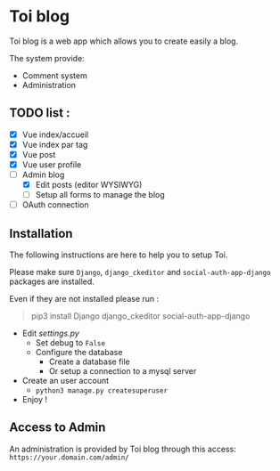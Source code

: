 # Toi blog

Toi blog is a web app which allows you to create easily a blog.

The system provide:

* Comment system
* Administration

## TODO list :

* [x] Vue index/accueil
* [x] Vue index par tag
* [x] Vue post
* [x] Vue user profile
* [ ] Admin blog
  * [x] Edit posts (editor WYSIWYG)
  * [ ] Setup all forms to manage the blog
* [ ] OAuth connection

## Installation

The following instructions are here to help you to setup Toi.

Please make sure `Django`, `django_ckeditor` and `social-auth-app-django` packages are installed.

Even if they are not installed please run :

> pip3 install Django django_ckeditor social-auth-app-django

* Edit *settings.py*
  * Set debug to `False`
  * Configure the database
    * Create a database file
    * Or setup a connection to a mysql server
* Create an user account
  * `python3 manage.py createsuperuser`
* Enjoy !

## Access to Admin

An administration is provided by Toi blog through this access: `https://your.domain.com/admin/`